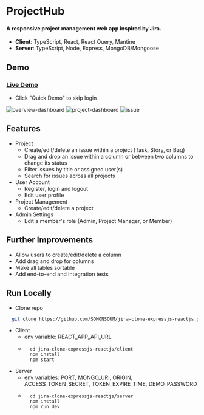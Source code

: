 # ProjectHub

#### A responsive project management web app inspired by Jira.

- **Client**: TypeScript, React, React Query, Mantine
- **Server**: TypeScript, Node, Express, MongoDB/Mongoose

## Demo

### [Live Demo](https://project--hub.vercel.app)

- Click "Quick Demo" to skip login

![overview-dashboard](https://user-images.githubusercontent.com/91587325/221419343-1d11b7ae-88ac-463b-aef4-e9dcb128fb0b.png)
![project-dashboard](https://user-images.githubusercontent.com/91587325/221419423-bcc44726-8c12-45b5-a82b-7ee330cdfb6e.png)
![issue](https://user-images.githubusercontent.com/91587325/221420568-61bee96a-c47a-40a2-bb3d-dc77bb8d0464.gif)

## Features

- Project
  - Create/edit/delete an issue within a project (Task, Story, or Bug)
  - Drag and drop an issue within a column or between two columns to change its status
  - Filter issues by title or assigned user(s)
  - Search for issues across all projects
- User Account
  - Register, login and logout
  - Edit user profile
- Project Management
  - Create/edit/delete a project
- Admin Settings
  - Edit a member's role (Admin, Project Manager, or Member)

## Further Improvements

- Allow users to create/edit/delete a column
- Add drag and drop for columns
- Make all tables sortable
- Add end-to-end and integration tests

## Run Locally

- Clone repo

```bash
  git clone https://github.com/SOMONSOUM/jira-clone-expressjs-reactjs.git
```

- Client
  - env variable: REACT_APP_API_URL
  - ```
      cd jira-clone-expressjs-reactjs/client
      npm install
      npm start
    ```
- Server
  - env variables: PORT, MONGO_URI, ORIGIN, ACCESS_TOKEN_SECRET, TOKEN_EXPIRE_TIME, DEMO_PASSWORD
  - ```
      cd jira-clone-expressjs-reactjs/server
      npm install
      npm run dev
    ```
